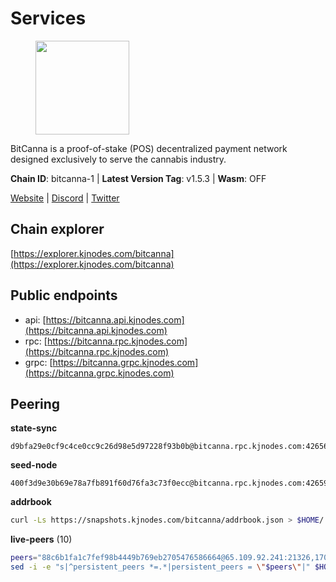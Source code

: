 # Services

<figure><img src="https://raw.githubusercontent.com/kj89/testnet_manuals/main/pingpub/logos/bitcanna.png" width="150" alt=""><figcaption></figcaption></figure>

BitCanna is a proof-of-stake (POS) decentralized payment network designed exclusively to serve the cannabis industry. 

**Chain ID**: bitcanna-1 | **Latest Version Tag**: v1.5.3 | **Wasm**: OFF

[Website](https://www.bitcanna.io) | [Discord](https://discord.gg/9AVrzaVQvs) | [Twitter](https://twitter.com/BitCannaGlobal)




## Chain explorer
[https://explorer.kjnodes.com/bitcanna](https://explorer.kjnodes.com/bitcanna)

## Public endpoints

* api: [https://bitcanna.api.kjnodes.com](https://bitcanna.api.kjnodes.com)
* rpc: [https://bitcanna.rpc.kjnodes.com](https://bitcanna.rpc.kjnodes.com)
* grpc: [https://bitcanna.grpc.kjnodes.com](https://bitcanna.grpc.kjnodes.com)

## Peering

**state-sync**

```text
d9bfa29e0cf9c4ce0cc9c26d98e5d97228f93b0b@bitcanna.rpc.kjnodes.com:42656
```

**seed-node**

```text
400f3d9e30b69e78a7fb891f60d76fa3c73f0ecc@bitcanna.rpc.kjnodes.com:42659
```

**addrbook**
```bash
curl -Ls https://snapshots.kjnodes.com/bitcanna/addrbook.json > $HOME/.bcna/config/addrbook.json
```

**live-peers** (10)
```bash
peers="88c6b1fa1c7fef98b4449b769eb2705476586664@65.109.92.241:21326,17065f4b6062471aa2e1e615d5061e200a1d44e0@62.171.190.198:26656,d9bfa29e0cf9c4ce0cc9c26d98e5d97228f93b0b@65.109.88.38:42656,a7d96dc929824613315dcc1c90fee119f28cc51f@134.65.193.132:26656,66ed3885f2932912df2b04646d2c3d643467719b@212.227.115.165:26656,881b4ec9a1d37587c44476a22c0864b08b1c88fe@195.3.221.21:13056,935a9d809781aa4094dd806c2afed29a25ec8b8e@135.181.210.189:26656,c124ce0b508e8b9ed1c5b6957f362225659b5343@144.76.177.185:26656,0393c19b176d1cf8bc560c5a8fa990301deb1a7e@95.217.126.185:26656,8a210f1bcfc9015a7bc18dcc5add29c0dce3f2dc@135.181.173.65:26656"
sed -i -e "s|^persistent_peers *=.*|persistent_peers = \"$peers\"|" $HOME/.bcna/config/config.toml
```
